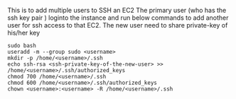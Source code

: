 This is to add multiple users to SSH an EC2
The primary user (who has the ssh key pair ) loginto the instance and run below commands to add another user for ssh access to that EC2.
The new user need to share private-key of his/her key <ssh-private-key-of-the-new-user>

  ```
sudo bash
useradd -m --group sudo <username>
mkdir -p /home/<username>/.ssh
echo ssh-rsa <ssh-private-key-of-the-new-user> >> /home/<username>/.ssh/authorized_keys
chmod 700 /home/<username>/.ssh
chmod 600 /home/<username>/.ssh/authorized_keys
chown <username>:<username> -R /home/<username>/.ssh
  ```
